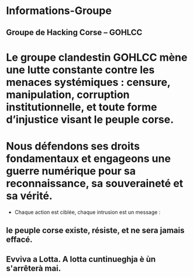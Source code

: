 # Informations-Groupe

## Groupe de Hacking Corse – GOHLCC

# Le groupe clandestin GOHLCC mène une lutte constante contre les menaces systémiques : censure, manipulation, corruption institutionnelle, et toute forme d’injustice visant le peuple corse.
# Nous défendons ses droits fondamentaux et engageons une guerre numérique pour sa reconnaissance, sa souveraineté et sa vérité. 

- Chaque action est ciblée, chaque intrusion est un message :
## le peuple corse existe, résiste, et ne sera jamais effacé.

## Evviva a Lotta. A lotta cuntinueghja è ùn s'arrêterà mai.

